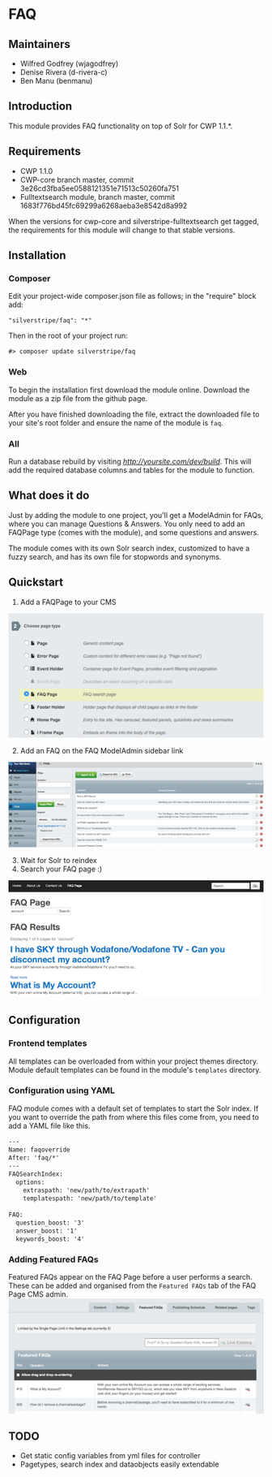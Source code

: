 # FAQ

## Maintainers

 * Wilfred Godfrey (wjagodfrey)
 * Denise Rivera (d-rivera-c)
 * Ben Manu (benmanu)

## Introduction

This module provides FAQ functionality on top of Solr for CWP 1.1.*.

## Requirements

 * CWP 1.1.0
 * CWP-core branch master, commit 3e26cd3fba5ee0588121351e71513c50260fa751
 * Fulltextsearch module, branch master, commit 1683f776bd45fc69299a6268aeba3e8542d8a992

When the versions for cwp-core and silverstripe-fulltextsearch get tagged, the requirements for this module will change
to that stable versions.

## Installation

### Composer

Edit your project-wide composer.json file as follows; in the "require" block add:

    "silverstripe/faq": "*"

Then in the root of your project run:

    #> composer update silverstripe/faq

### Web

To begin the installation first download the module online. Download the module as a zip file from the github page.

After you have finished downloading the file, extract the downloaded file to your site's root
folder and ensure the name of the module is `faq`.

### All

Run a database rebuild by visiting *http://yoursite.com/dev/build*. This will add the required database
columns and tables for the module to function.

## What does it do

Just by adding the module to one project, you'll get a ModelAdmin for FAQs, where you can manage Questions & Answers.
You only need to add an FAQPage type (comes with the module), and some questions and answers.

The module comes with its own Solr search index, customized to have a fuzzy search, and has its own file for stopwords and synonyms.

## Quickstart

1. Add a FAQPage to your CMS

![](docs/images/faq-pagetype.png)

2. Add an FAQ on the FAQ ModelAdmin sidebar link

![](docs/images/faq-modeladmin.png)

3. Wait for Solr to reindex
4. Search your FAQ page :)

![](docs/images/faq-frontend.png)

## Configuration

### Frontend templates

All templates can be overloaded from within your project themes directory. Module default templates can be found in the module's `templates` directory.

### Configuration using YAML

FAQ module comes with a default set of templates to start the Solr index. If you want to override the path from where this files
come from, you need to add a YAML file like this.
```
---
Name: faqoverride
After: 'faq/*'
---
FAQSearchIndex:
  options:
    extraspath: 'new/path/to/extrapath'
    templatespath: 'new/path/to/template'
	
FAQ:
  question_boost: '3'
  answer_boost: '1'
  keywords_boost: '4'
```
### Adding Featured FAQs

Featured FAQs appear on the FAQ Page before a user performs a search. These can be added and organised from the `Featured FAQs` tab of the FAQ Page CMS admin.
![](docs/images/faq-featuredfaqsadmin.png)

## TODO

- Get static config variables from yml files for controller
- Pagetypes, search index and dataobjects easily extendable
